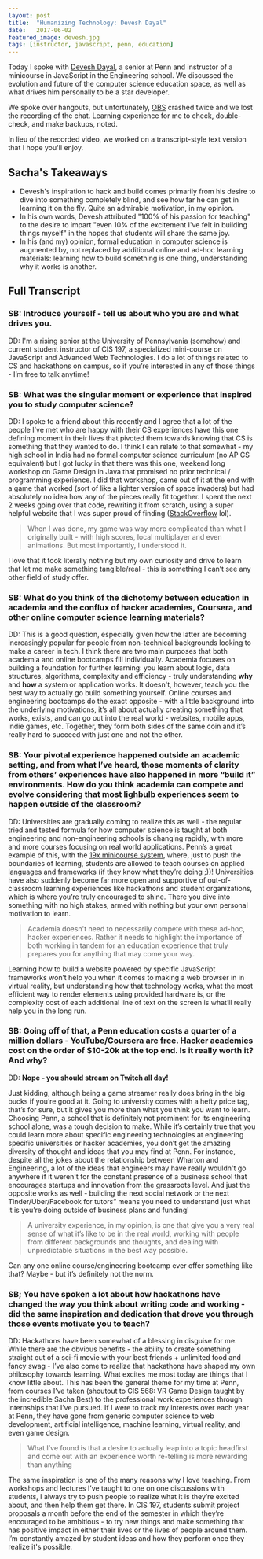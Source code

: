 ```yaml
---
layout: post
title:  "Humanizing Technology: Devesh Dayal"
date:   2017-06-02
featured_image: devesh.jpg
tags: [instructor, javascript, penn, education]
---
```


Today I spoke with [Devesh Dayal](http://seas.upenn.edu/~deveshd), a senior at Penn and instructor of a minicourse in JavaScript in the Engineering school. We discussed the evolution and future of the computer science education space, as well as what drives him personally to be a star developer. 

We spoke over hangouts, but unfortunately, [OBS](https://obsproject.com/) crashed twice and we lost the recording of the chat. Learning experience for me to check, double-check, and make backups, noted.

In lieu of the recorded video, we worked on a transcript-style text version that I hope you'll enjoy. 

## Sacha's Takeaways

* Devesh's inspiration to hack and build comes primarily from his desire to dive into something completely blind, and see how far he can get in learning it on the fly. Quite an admirable motivation, in my opinion.
* In his own words, Devesh attributed "100% of his passion for teaching" to the desire to impart "even 10% of the excitement I've felt in building things myself" in the hopes that students will share the same joy.
* In his (and my) opinion, formal education in computer science is augmented by, not replaced by additional online and ad-hoc learning materials: learning how to build something is one thing, understanding why it works is another. 

## Full Transcript

### SB: Introduce yourself - tell us about who you are and what drives you.

DD: I'm a rising senior at the University of Pennsylvania (somehow) and current student instructor of CIS 197, a specialized mini-course on JavaScript and Advanced Web Technologies. I do a lot of things related to CS and hackathons on campus, so if you’re interested in any of those things - I’m free to talk anytime!

### SB: What was the singular moment or experience that inspired you to study computer science?

DD: I spoke to a friend about this recently and I agree that a lot of the people I’ve met who are happy with their CS experiences have this one defining moment in their lives that pivoted them towards knowing that CS is something that they wanted to do. I think I can relate to that somewhat - my high school in India had no formal computer science curriculum (no AP CS equivalent) but I got lucky in that there was this one, weekend long workshop on Game Design in Java that promised no prior technical / programming experience. I did that workshop, came out of it at the end with a game that worked (sort of like a lighter version of space invaders) but had absolutely no idea how any of the pieces really fit together. I spent the next 2 weeks going over that code, rewriting it from scratch, using a super helpful website that I was super proud of finding ([StackOverflow](https://stackoverflow.com) lol). 
 
>When I was done, my game was way more complicated than what I originally built - with high scores, local multiplayer and even animations. But most importantly, I understood it.

I love that it took literally nothing but my own curiosity and drive to learn that let me make something tangible/real - this is something I can’t see any other field of study offer.

### SB: What do you think of the dichotomy between education in academia and the conflux of hacker academies, Coursera, and other online computer science learning materials?

DD: This is a good question, especially given how the latter are becoming increasingly popular for people from non-technical backgrounds looking to make a career in tech. I think there are two main purposes that both academia and online bootcamps fill individually. Academia focuses on building a foundation for further learning: you learn about logic, data structures, algorithms, complexity and efficiency - truly understanding **why** and **how** a system or application works. It doesn't, however, teach you the best way to actually go build something yourself. Online courses and engineering bootcamps do the exact opposite - with a little background into the underlying motivations, it’s all about actually creating something that works, exists, and can go out into the real world - websites, mobile apps, indie games, etc. Together, they form both sides of the same coin and it’s really hard to succeed with just one and not the other. 

### SB: Your pivotal experience happened outside an academic setting, and from what I’ve heard, those moments of clarity from others’ experiences have also happened in more “build it” environments. How do you think academia can compete and evolve considering that most lighbulb experiences seem to happen outside of the classroom?

DD: Universities are gradually coming to realize this as well - the regular tried and tested formula for how computer science is taught at both engineering and non-engineering schools is changing rapidly, with more and more courses focusing on real world applications. Penn’s a great example of this, with the [19x minicourse system](https://www.cis.upenn.edu/~cis19x/), where, just to push the boundaries of learning, students are allowed to teach courses on applied languages and frameworks (if they know what they’re doing ;))! Universities have also suddenly become far more open and supportive of out-of-classroom learning experiences like hackathons and student organizations, which is where you’re truly encouraged to shine. There you dive into something with no high stakes, armed with nothing but your own personal motivation to learn. 

>Academia doesn't need to necessarily compete with these ad-hoc, hacker experiences. Rather it needs to highlight the importance of both working in tandem for an education experience that truly prepares you for anything that may come your way.

Learning how to build a website powered by specific JavaScript frameworks won’t help you when it comes to making a web browser in in virtual reality, but understanding how that technology works, what the most efficient way to render elements using provided hardware is, or the complexity cost of each additional line of text on the screen is what’ll really help you in the long run.

### SB: Going off of that, a Penn education costs a quarter of a million dollars - YouTube/Coursera are free. Hacker academies cost on the order of $10-20k at the top end. Is it really worth it? And why?

DD: **Nope - you should stream on Twitch all day!**

Just kidding, although being a game streamer really does bring in the big bucks if you’re good at it. Going to university comes with a hefty price tag, that’s for sure, but it gives you more than what you think you want to learn. Choosing Penn, a school that is definitely not prominent for its engineering school alone, was a tough decision to make. While it’s certainly true that you could learn more about specific engineering technologies at engineering specific universities or hacker academies, you don’t get the amazing diversity of thought and ideas that you may find at Penn. For instance, despite all the jokes about the relationship between Wharton and Engineering, a lot of the ideas that engineers may have really wouldn't go anywhere if it weren't for the constant presence of a business school that encourages startups and innovation from the grassroots level. And just the opposite works as well - building the next social network or the next Tinder/Uber/Facebook for tutors” means you need to understand just what it is you’re doing outside of business plans and funding!

>A university experience, in my opinion, is one that give you a very real sense of what it’s like to be in the real world, working with people from different backgrounds and thoughts, and dealing with unpredictable situations in the best way possible.

Can any one online course/engineering bootcamp ever offer something like that? Maybe - but it’s definitely not the norm.

### SB; You have spoken a lot about how hackathons have changed the way you think about writing code and working - did the same inspiration and dedication that drove you through those events motivate you to teach?

DD: Hackathons have been somewhat of a blessing in disguise for me. While there are the obvious benefits - the ability to create something straight out of a sci-fi movie with your best friends + unlimited food and fancy swag - I’ve also come to realize that hackathons have shaped my own philosophy towards learning. What excites me most today are things that I know little about. This has been the general theme for my time at Penn, from courses I’ve taken (shoutout to CIS 568: VR Game Design taught by the incredible Sacha Best) to the professional work experiences through internships that I’ve pursued. If I were to track my interests over each year at Penn, they have gone from generic computer science to web development, artificial intelligence, machine learning, virtual reality, and even game design.

>What I’ve found is that a desire to actually leap into a topic headfirst and come out with an experience worth re-telling is more rewarding than anything

The same inspiration is one of the many reasons why I love teaching. From workshops and lectures I’ve taught to one on one discussions with students, I always try to push people to realize what it is they’re excited about, and then help them get there. In CIS 197, students submit project proposals a month before the end of the semester in which they’re encouraged to be ambitious - to try new things and make something that has positive impact in either their lives or the lives of people around them. I’m constantly amazed by student ideas and how they perform once they realize it's possible.